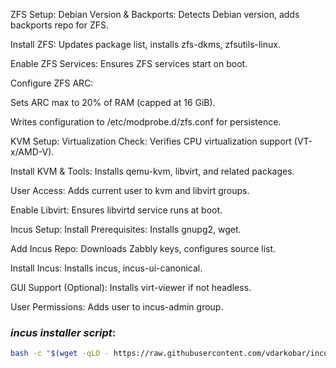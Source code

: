 ZFS Setup:
Debian Version & Backports: Detects Debian version, adds backports repo for ZFS.

Install ZFS: Updates package list, installs zfs-dkms, zfsutils-linux.

Enable ZFS Services: Ensures ZFS services start on boot.

Configure ZFS ARC:

Sets ARC max to 20% of RAM (capped at 16 GiB).

Writes configuration to /etc/modprobe.d/zfs.conf for persistence.

KVM Setup:
Virtualization Check: Verifies CPU virtualization support (VT-x/AMD-V).

Install KVM & Tools: Installs qemu-kvm, libvirt, and related packages.

User Access: Adds current user to kvm and libvirt groups.

Enable Libvirt: Ensures libvirtd service runs at boot.

Incus Setup:
Install Prerequisites: Installs gnupg2, wget.

Add Incus Repo: Downloads Zabbly keys, configures source list.

Install Incus: Installs incus, incus-ui-canonical.

GUI Support (Optional): Installs virt-viewer if not headless.

User Permissions: Adds user to incus-admin group.

  
###  *incus installer script*:
```bash
bash -c "$(wget -qLO - https://raw.githubusercontent.com/vdarkobar/incus/main/script.sh)"
```
